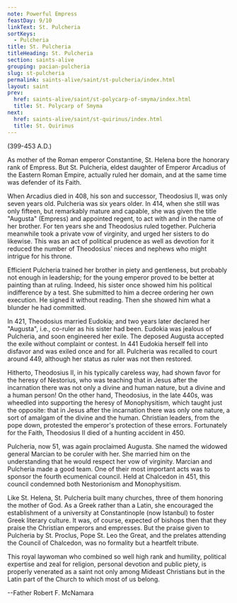 ```yaml
---
note: Powerful Empress
feastDay: 9/10
linkText: St. Pulcheria
sortKeys:
  - Pulcheria
title: St. Pulcheria
titleHeading: St. Pulcheria
section: saints-alive
grouping: pacian-pulcheria
slug: st-pulcheria
permalink: saints-alive/saint/st-pulcheria/index.html
layout: saint
prev:
  href: saints-alive/saint/st-polycarp-of-smyma/index.html
  title: St. Polycarp of Smyma
next:
  href: saints-alive/saint/st-quirinus/index.html
  title: St. Quirinus
---
```

(399-453 A.D.)

As mother of the Roman emperor Constantine, St. Helena bore the honorary rank of Empress. But St. Pulcheria, eldest daughter of Emperor Arcadius of the Eastern Roman Empire, actually ruled her domain, and at the same time was defender of its Faith.

When Arcadius died in 408, his son and successor, Theodosius II, was only seven years old. Pulcheria was six years older. In 414, when she still was only fifteen, but remarkably mature and capable, she was given the title "Augusta" (Empress) and appointed regent, to act with and in the name of her brother. For ten years she and Theodosius ruled together. Pulcheria meanwhile took a private vow of virginity, and urged her sisters to do likewise. This was an act of political prudence as well as devotion for it reduced the number of Theodosius' nieces and nephews who might intrigue for his throne.

Efficient Pulcheria trained her brother in piety and gentleness, but probably not enough in leadership; for the young emperor proved to be better at painting than at ruling. Indeed, his sister once showed him his political indifference by a test. She submitted to him a decree ordering her own execution. He signed it without reading. Then she showed him what a blunder he had committed.

In 421, Theodosius married Eudokia; and two years later declared her "Augusta", i.e., co-ruler as his sister had been. Eudokia was jealous of Pulcheria, and soon engineered her exile. The deposed Augusta accepted the exile without complaint or contest. In 441 Eudokia herself fell into disfavor and was exiled once and for all. Pulcheria was recalled to court around 449, although her status as ruler was not then restored.

Hitherto, Theodosius II, in his typically careless way, had shown favor for the heresy of Nestorius, who was teaching that in Jesus after the incarnation there was not only a divine and human nature, but a divine and a human person! On the other hand, Theodosius, in the late 440s, was wheedled into supporting the heresy of Monophysitism, which taught just the opposite: that in Jesus after the incarnation there was only one nature, a sort of amalgam of the divine and the human. Christian leaders, from the pope down, protested the emperor's protection of these errors. Fortunately for the Faith, Theodosius II died of a hunting accident in 450.

Pulcheria, now 51, was again proclaimed Augusta. She named the widowed general Marcian to be coruler with her. She married him on the understanding that he would respect her vow of virginity. Marcian and Pulcheria made a good team. One of their most important acts was to sponsor the fourth ecumenical council. Held at Chalcedon in 451, this council condemned both Nestorionism and Monophysitism.

Like St. Helena, St. Pulcheria built many churches, three of them honoring the mother of God. As a Greek rather than a Latin, she encouraged the establishment of a university at Constantinople (now Istanbul) to foster Greek literary culture. It was, of course, expected of bishops then that they praise the Christian emperors and empresses. But the praise given to Pulcheria by St. Proclus, Pope St. Leo the Great, and the prelates attending the Council of Chalcedon, was no formality but a heartfelt tribute.

This royal laywoman who combined so well high rank and humility, political expertise and zeal for religion, personal devotion and public piety, is properly venerated as a saint not only among Mideast Christians but in the Latin part of the Church to which most of us belong.

\--Father Robert F. McNamara